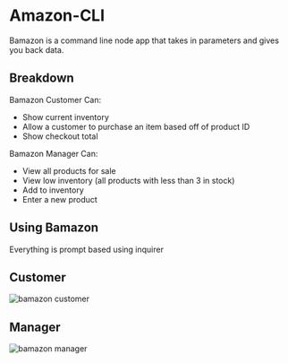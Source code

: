 # Amazon-CLI
 
Bamazon is a command line node app that takes in parameters and gives you back data.


## Breakdown
Bamazon Customer Can:
 - Show current inventory
 - Allow a customer to purchase an item based off of product ID
 - Show checkout total

Bamazon Manager Can:
 - View all products for sale
 - View low inventory (all products with less than 3 in stock)
 - Add to inventory
 - Enter a new product

## Using Bamazon
Everything is prompt based using inquirer

## Customer
![bamazon customer](https://user-images.githubusercontent.com/28606480/47440961-354e2e00-d77d-11e8-86d9-cc6707d48b23.png)

## Manager
![bamazon manager](https://user-images.githubusercontent.com/28606480/47441065-63cc0900-d77d-11e8-9066-44318cb7a1cb.png)
